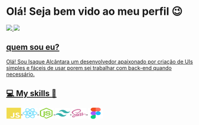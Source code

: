# Olá! Seja bem vido ao meu perfil 😉

<a href="https://github.com/BatatinhasFitas">
<img height="150em" src="https://github-readme-stats.vercel.app/api?username=BatatinhasFritas&show_icons=true&theme=onedark&include_all_commits=true&count_private=true"/>
<img height="150em" src="https://github-readme-stats.vercel.app/api/top-langs/?username=BatatinhasFritas&layout=compact&langs_count=7&theme=onedark"/>

## quem sou eu?
Olá! Sou Isaque Alcântara um desenvolvedor apaixonado por criação de UIs simples e fáceis de usar porem sei trabalhar com back-end quando necessário.

## 💻 My skills 🧠
<img align="center" height="30" width="40" src="https://raw.githubusercontent.com/devicons/devicon/master/icons/javascript/javascript-plain.svg">
<img align="center" height="30" width="40" src="https://raw.githubusercontent.com/devicons/devicon/2ae2a900d2f041da66e950e4d48052658d850630/icons/react/react-original.svg">
<img align="center" height="30" width="40" src="https://github.com/devicons/devicon/blob/master/icons/nodejs/nodejs-original.svg">
<img align="center" height="30" width="40" src="https://github.com/devicons/devicon/blob/master/icons/tailwindcss/tailwindcss-plain.svg">
<img align="center" height="30" width="40" src="https://github.com/devicons/devicon/blob/master/icons/sass/sass-original.svg">
<img align="center" height="30" width="40" src="https://github.com/devicons/devicon/blob/master/icons/figma/figma-original.svg">

